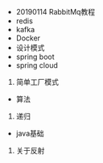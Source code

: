 - 20190114 RabbitMq教程
- redis
- kafka
- Docker
- 设计模式
- spring boot
- spring cloud
1. 简单工厂模式
- 算法
1. 递归

- java基础
1. 关于反射

